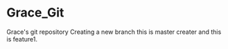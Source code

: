 # Grace_Git
Grace's git repository
Creating a new branch
this is master creater and this is feature1.
